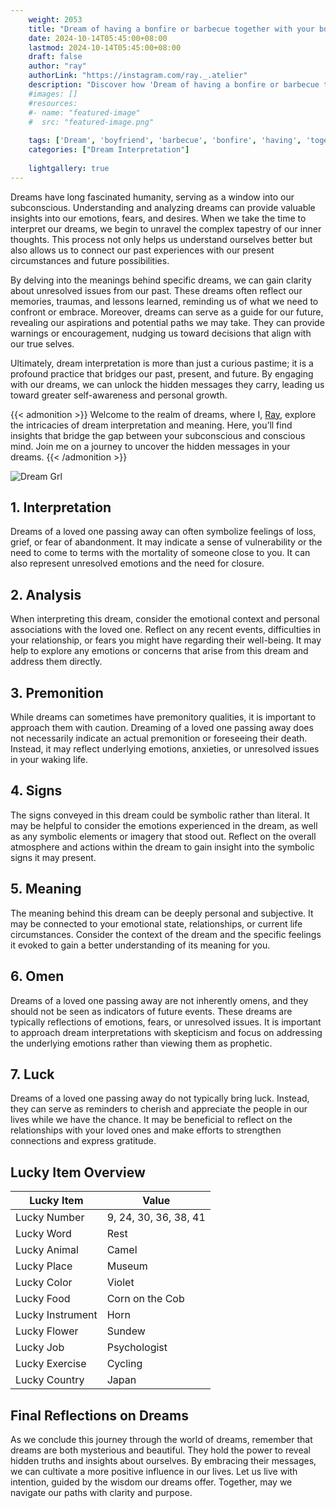 ```yaml
---
    weight: 2053
    title: "Dream of having a bonfire or barbecue together with your boyfriend"  # Assuming 'title' column exists
    date: 2024-10-14T05:45:00+08:00
    lastmod: 2024-10-14T05:45:00+08:00
    draft: false
    author: "ray"
    authorLink: "https://instagram.com/ray._.atelier"
    description: "Discover how 'Dream of having a bonfire or barbecue together with your boyfriend' can interpret your future and uncover its significant meanings in your life."
    #images: []
    #resources:
    #- name: "featured-image"
    #  src: "featured-image.png"
    
    tags: ['Dream', 'boyfriend', 'barbecue', 'bonfire', 'having', 'together']
    categories: ["Dream Interpretation"]
    
    lightgallery: true
---
```

    
Dreams have long fascinated humanity, serving as a window into our subconscious. Understanding and analyzing dreams can provide valuable insights into our emotions, fears, and desires. When we take the time to interpret our dreams, we begin to unravel the complex tapestry of our inner thoughts. This process not only helps us understand ourselves better but also allows us to connect our past experiences with our present circumstances and future possibilities.

By delving into the meanings behind specific dreams, we can gain clarity about unresolved issues from our past. These dreams often reflect our memories, traumas, and lessons learned, reminding us of what we need to confront or embrace. Moreover, dreams can serve as a guide for our future, revealing our aspirations and potential paths we may take. They can provide warnings or encouragement, nudging us toward decisions that align with our true selves.

Ultimately, dream interpretation is more than just a curious pastime; it is a profound practice that bridges our past, present, and future. By engaging with our dreams, we can unlock the hidden messages they carry, leading us toward greater self-awareness and personal growth.

{{< admonition >}}
Welcome to the realm of dreams, where I, [Ray](https://instagram.com/ray._.atelier), explore the intricacies of dream interpretation and meaning. Here, you’ll find insights that bridge the gap between your subconscious and conscious mind. Join me on a journey to uncover the hidden messages in your dreams.
{{< /admonition >}}

![Dream Grl](https://cdn.pixabay.com/photo/2017/11/02/03/35/gothic-2910057_1280.jpg "Dream Grl")

## 1. Interpretation
 Dreams of a loved one passing away can often symbolize feelings of loss, grief, or fear of abandonment. It may indicate a sense of vulnerability or the need to come to terms with the mortality of someone close to you. It can also represent unresolved emotions and the need for closure.

## 2. Analysis
 When interpreting this dream, consider the emotional context and personal associations with the loved one. Reflect on any recent events, difficulties in your relationship, or fears you might have regarding their well-being. It may help to explore any emotions or concerns that arise from this dream and address them directly.

## 3. Premonition
 While dreams can sometimes have premonitory qualities, it is important to approach them with caution. Dreaming of a loved one passing away does not necessarily indicate an actual premonition or foreseeing their death. Instead, it may reflect underlying emotions, anxieties, or unresolved issues in your waking life.

## 4. Signs
 The signs conveyed in this dream could be symbolic rather than literal. It may be helpful to consider the emotions experienced in the dream, as well as any symbolic elements or imagery that stood out. Reflect on the overall atmosphere and actions within the dream to gain insight into the symbolic signs it may present.

## 5. Meaning
 The meaning behind this dream can be deeply personal and subjective. It may be connected to your emotional state, relationships, or current life circumstances. Consider the context of the dream and the specific feelings it evoked to gain a better understanding of its meaning for you.

## 6. Omen
 Dreams of a loved one passing away are not inherently omens, and they should not be seen as indicators of future events. These dreams are typically reflections of emotions, fears, or unresolved issues. It is important to approach dream interpretations with skepticism and focus on addressing the underlying emotions rather than viewing them as prophetic.

## 7. Luck
 Dreams of a loved one passing away do not typically bring luck. Instead, they can serve as reminders to cherish and appreciate the people in our lives while we have the chance. It may be beneficial to reflect on the relationships with your loved ones and make efforts to strengthen connections and express gratitude.

## Lucky Item Overview
| Lucky Item          | Value              |
|---------------|--------------------|
| Lucky Number        | 9, 24, 30, 36, 38, 41  |
| Lucky Word          | Rest |
| Lucky Animal        | Camel |
| Lucky Place         | Museum     |
| Lucky Color         | Violet     |
| Lucky Food          | Corn on the Cob      |
| Lucky Instrument    | Horn |
| Lucky Flower        | Sundew    |
| Lucky Job           | Psychologist       |
| Lucky Exercise      | Cycling  |
| Lucky Country       | Japan    |


##  Final Reflections on Dreams

As we conclude this journey through the world of dreams, remember that dreams are both mysterious and beautiful. They hold the power to reveal hidden truths and insights about ourselves. By embracing their messages, we can cultivate a more positive influence in our lives. Let us live with intention, guided by the wisdom our dreams offer. Together, may we navigate our paths with clarity and purpose.

